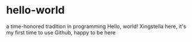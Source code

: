 # hello-world
a time-honored tradition in programming 
Hello, world!
Xingstella here, it's my first time to use Github, happy to be here
